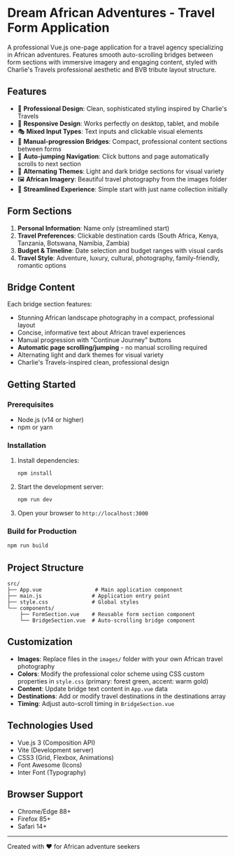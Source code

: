# Dream African Adventures - Travel Form Application

A professional Vue.js one-page application for a travel agency specializing in African adventures. Features smooth auto-scrolling bridges between form sections with immersive imagery and engaging content, styled with Charlie's Travels professional aesthetic and BVB tribute layout structure.

## Features

- 🎨 **Professional Design**: Clean, sophisticated styling inspired by Charlie's Travels
- 📱 **Responsive Design**: Works perfectly on desktop, tablet, and mobile
- 🎭 **Mixed Input Types**: Text inputs and clickable visual elements
- 🌉 **Manual-progression Bridges**: Compact, professional content sections between forms
- 🎯 **Auto-jumping Navigation**: Click buttons and page automatically scrolls to next section
- 🎨 **Alternating Themes**: Light and dark bridge sections for visual variety
- 🖼️ **African Imagery**: Beautiful travel photography from the images folder
- 🎯 **Streamlined Experience**: Simple start with just name collection initially

## Form Sections

1. **Personal Information**: Name only (streamlined start)
2. **Travel Preferences**: Clickable destination cards (South Africa, Kenya, Tanzania, Botswana, Namibia, Zambia)
3. **Budget & Timeline**: Date selection and budget ranges with visual cards
4. **Travel Style**: Adventure, luxury, cultural, photography, family-friendly, romantic options

## Bridge Content

Each bridge section features:
- Stunning African landscape photography in a compact, professional layout
- Concise, informative text about African travel experiences
- Manual progression with "Continue Journey" buttons
- **Automatic page scrolling/jumping** - no manual scrolling required
- Alternating light and dark themes for visual variety
- Charlie's Travels-inspired clean, professional design

## Getting Started

### Prerequisites

- Node.js (v14 or higher)
- npm or yarn

### Installation

1. Install dependencies:
   ```bash
   npm install
   ```

2. Start the development server:
   ```bash
   npm run dev
   ```

3. Open your browser to `http://localhost:3000`

### Build for Production

```bash
npm run build
```

## Project Structure

```
src/
├── App.vue                 # Main application component
├── main.js                # Application entry point
├── style.css              # Global styles
└── components/
    ├── FormSection.vue    # Reusable form section component
    └── BridgeSection.vue  # Auto-scrolling bridge component
```

## Customization

- **Images**: Replace files in the `images/` folder with your own African travel photography
- **Colors**: Modify the professional color scheme using CSS custom properties in `style.css` (primary: forest green, accent: warm gold)
- **Content**: Update bridge text content in `App.vue` data
- **Destinations**: Add or modify travel destinations in the destinations array
- **Timing**: Adjust auto-scroll timing in `BridgeSection.vue`

## Technologies Used

- Vue.js 3 (Composition API)
- Vite (Development server)
- CSS3 (Grid, Flexbox, Animations)
- Font Awesome (Icons)
- Inter Font (Typography)

## Browser Support

- Chrome/Edge 88+
- Firefox 85+
- Safari 14+

---

Created with ❤️ for African adventure seekers
